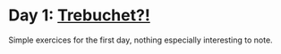 # Day 1: [Trebuchet?!](https://adventofcode.com/2023/day/1)

Simple exercices for the first day, nothing especially interesting to note.
